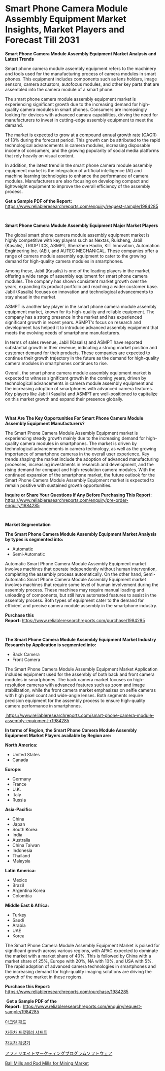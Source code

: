 <p><h1>Smart Phone Camera Module Assembly Equipment Market Insights, Market Players and Forecast Till 2031</h1></p><p><strong>Smart Phone Camera Module Assembly Equipment Market Analysis and Latest Trends</strong></p>
<p><p>Smart phone camera module assembly equipment refers to the machinery and tools used for the manufacturing process of camera modules in smart phones. This equipment includes components such as lens holders, image sensors, camera actuators, autofocus modules, and other key parts that are assembled into the camera module of a smart phone.</p><p>The smart phone camera module assembly equipment market is experiencing significant growth due to the increasing demand for high-quality camera modules in smart phones. Consumers are increasingly looking for devices with advanced camera capabilities, driving the need for manufacturers to invest in cutting-edge assembly equipment to meet the demand.</p><p>The market is expected to grow at a compound annual growth rate (CAGR) of 13% during the forecast period. This growth can be attributed to the rapid technological advancements in camera modules, increasing disposable income of consumers, and the growing popularity of social media platforms that rely heavily on visual content.</p><p>In addition, the latest trend in the smart phone camera module assembly equipment market is the integration of artificial intelligence (AI) and machine learning technologies to enhance the performance of camera modules. Manufacturers are also focusing on developing compact and lightweight equipment to improve the overall efficiency of the assembly process.</p></p>
<p><strong>Get a Sample PDF of the Report:&nbsp;</strong> <a href="https://www.reliableresearchreports.com/enquiry/request-sample/1984285">https://www.reliableresearchreports.com/enquiry/request-sample/1984285</a></p>
<p>&nbsp;</p>
<p><strong>Smart Phone Camera Module Assembly Equipment Major Market Players</strong></p>
<p><p>The global smart phone camera module assembly equipment market is highly competitive with key players such as Nextas, Ruisheng, Jabil (Kasalis), TRIOPTICS, ASMPT, Shenzhen Haolin, KIT Innovation, Automation Engineering Inc. (AEi), and AUTEC MECHANICAL. These companies offer a range of camera module assembly equipment to cater to the growing demand for high-quality camera modules in smartphones.</p><p>Among these, Jabil (Kasalis) is one of the leading players in the market, offering a wide range of assembly equipment for smart phone camera modules. The company has shown consistent market growth over the years, expanding its product portfolio and reaching a wider customer base. Jabil (Kasalis) focuses on innovation and technological advancements to stay ahead in the market.</p><p>ASMPT is another key player in the smart phone camera module assembly equipment market, known for its high-quality and reliable equipment. The company has a strong presence in the market and has experienced significant growth in recent years. ASMPT's focus on research and development has helped it to introduce advanced assembly equipment that meets the evolving needs of smartphone manufacturers.</p><p>In terms of sales revenue, Jabil (Kasalis) and ASMPT have reported substantial growth in their revenue, indicating a strong market position and customer demand for their products. These companies are expected to continue their growth trajectory in the future as the demand for high-quality camera modules in smartphones continues to rise.</p><p>Overall, the smart phone camera module assembly equipment market is expected to witness significant growth in the coming years, driven by technological advancements in camera module assembly equipment and the increasing adoption of smartphones with advanced camera features. Key players like Jabil (Kasalis) and ASMPT are well-positioned to capitalize on this market growth and expand their presence globally.</p></p>
<p>&nbsp;</p>
<p><strong>What Are The Key Opportunities For Smart Phone Camera Module Assembly Equipment Manufacturers?</strong></p>
<p><p>The Smart Phone Camera Module Assembly Equipment market is experiencing steady growth mainly due to the increasing demand for high-quality camera modules in smartphones. The market is driven by technological advancements in camera technology, as well as the growing importance of smartphone cameras in the overall user experience. Key trends shaping the market include the adoption of advanced manufacturing processes, increasing investments in research and development, and the rising demand for compact and high-resolution camera modules. With the continued expansion of the smartphone market, the future outlook for the Smart Phone Camera Module Assembly Equipment market is expected to remain positive with sustained growth opportunities.</p></p>
<p><strong>Inquire or Share Your Questions If Any Before Purchasing This Report:</strong> <a href="https://www.reliableresearchreports.com/enquiry/pre-order-enquiry/1984285">https://www.reliableresearchreports.com/enquiry/pre-order-enquiry/1984285</a></p>
<p>&nbsp;</p>
<p><strong>Market Segmentation</strong></p>
<p><strong>The Smart Phone Camera Module Assembly Equipment Market Analysis by types is segmented into:</strong></p>
<p><ul><li>Automatic</li><li>Semi-Automatic</li></ul></p>
<p><p>Automatic Smart Phone Camera Module Assembly Equipment market involves machines that operate independently without human intervention, completing the assembly process automatically. On the other hand, Semi-Automatic Smart Phone Camera Module Assembly Equipment market involves machines that require some level of human involvement during the assembly process. These machines may require manual loading and unloading of components, but still have automated features to assist in the assembly process. Both types of equipment cater to the demand for efficient and precise camera module assembly in the smartphone industry.</p></p>
<p><strong>Purchase this Report:&nbsp;</strong><a href="https://www.reliableresearchreports.com/purchase/1984285">https://www.reliableresearchreports.com/purchase/1984285</a></p>
<p>&nbsp;</p>
<p><strong>The Smart Phone Camera Module Assembly Equipment Market Industry Research by Application is segmented into:</strong></p>
<p><ul><li>Back Camera</li><li>Front Camera</li></ul></p>
<p><p>The Smart Phone Camera Module Assembly Equipment Market Application includes equipment used for the assembly of both back and front camera modules in smartphones. The back camera market focuses on high-resolution cameras with advanced features such as zoom and image stabilization, while the front camera market emphasizes on selfie cameras with high pixel count and wide-angle lenses. Both segments require precision equipment for the assembly process to ensure high-quality camera performance in smartphones.</p></p>
<p><a href="https://www.reliableresearchreports.com/smart-phone-camera-module-assembly-equipment-r1984285">&nbsp;https://www.reliableresearchreports.com/smart-phone-camera-module-assembly-equipment-r1984285</a></p>
<p><strong>In terms of Region, the Smart Phone Camera Module Assembly Equipment Market Players available by Region are:</strong></p>
<p>
    <p> <strong> North America: </strong>
        <ul>
            <li>United States</li>
            <li>Canada</li>
        </ul>
        </p> 
    <p> <strong> Europe: </strong>
        <ul>
            <li>Germany</li>
            <li>France</li>
            <li>U.K.</li>
            <li>Italy</li>
            <li>Russia</li>
        </ul>
        </p> 
    <p> <strong> Asia-Pacific: </strong>
        <ul>
            <li>China</li>
            <li>Japan</li>
            <li>South Korea</li>
            <li>India</li>
            <li>Australia</li>
            <li>China Taiwan</li>
            <li>Indonesia</li>
            <li>Thailand</li>
            <li>Malaysia</li>
        </ul>
        </p> 
    <p> <strong> Latin America: </strong>
        <ul>
            <li>Mexico</li>
            <li>Brazil</li>
            <li>Argentina Korea</li>
            <li>Colombia</li>
        </ul>
        </p> 
    <p> <strong> Middle East & Africa: </strong>
        <ul>
            <li>Turkey</li>
            <li>Saudi</li>
            <li>Arabia</li>
            <li>UAE</li>
            <li>Korea</li>
        </ul>
    </p>
    </p>
<p><p>The Smart Phone Camera Module Assembly Equipment Market is poised for significant growth across various regions, with APAC expected to dominate the market with a market share of 40%. This is followed by China with a market share of 25%, Europe with 20%, NA with 10%, and USA with 5%. The rapid adoption of advanced camera technologies in smartphones and the increasing demand for high-quality imaging solutions are driving the growth of the market in these regions.</p></p>
<p><strong>Purchase this Report: </strong><a href="https://www.reliableresearchreports.com/purchase/1984285">https://www.reliableresearchreports.com/purchase/1984285</a></p>
<p>&nbsp;<strong>Get a Sample PDF of the Report:&nbsp;&nbsp;</strong><a href="https://www.reliableresearchreports.com/enquiry/request-sample/1984285">https://www.reliableresearchreports.com/enquiry/request-sample/1984285</a></p>
<p><strong></strong></p>
<p><p><a href="https://medium.com/@emmettsaynford43546/%EC%95%84%ED%81%AC%EB%A6%B4-%ED%8C%A8%EB%93%9C-%EC%8B%9C%EC%9E%A5%EC%9D%80-%EC%8B%9C%EC%9E%A5-%EC%A0%90%EC%9C%A0%EC%9C%A8-%EC%8B%9C%EC%9E%A5-%ED%8A%B8%EB%A0%8C%EB%93%9C-%EB%B0%8F-%EC%8B%9C%EC%9E%A5-%EC%84%B1%EC%9E%A5%EC%97%90-%EB%8C%80%ED%95%9C-%EC%A0%95%EB%B3%B4%EB%A5%BC-%EC%A0%9C%EA%B3%B5%ED%95%A9%EB%8B%88%EB%8B%A4-ef126a778921">아크릴 패드</a></p><p><a href="https://medium.com/@delaneywill28/%EC%9E%90%EB%8F%99%EC%B0%A8-%ED%94%84%EB%A1%9C%ED%8E%A0%EB%9F%AC-%EC%83%A4%ED%94%84%ED%8A%B8-%EC%8B%9C%EC%9E%A5-%EA%B7%9C%EB%AA%A8-%EB%B0%8F-%EC%8B%9C%EC%9E%A5-%EB%8F%99%ED%96%A5-%EC%99%84%EC%A0%84%ED%95%9C-%EC%82%B0%EC%97%85-%EA%B0%9C%EC%9A%94-2024-2031-9a17abbeffaf">자동차 프로펠러 샤프트</a></p><p><a href="https://github.com/chupp85/Market-Research-Report-List-1/blob/main/189663841428.md">자동차 계량기</a></p><p><a href="https://github.com/avbqbctihcbe2/Market-Research-Report-List-1/blob/main/989626145294.md">アフィリエイトマーケティングプログラムソフトウェア</a></p><p><a href="https://github.com/kufem1/Market-Research-Report-List-2/blob/main/ball-mills-and-rod-mills-for-mining-market.md">Ball Mills and Rod Mills for Mining Market</a></p></p>
